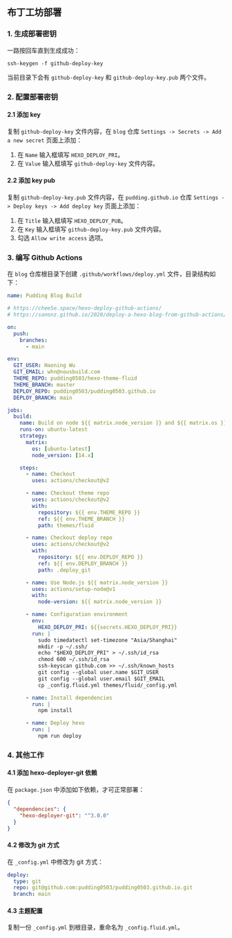 ## 布丁工坊部署

### 1. 生成部署密钥

一路按回车直到生成成功：

```ssh
ssh-keygen -f github-deploy-key
```

当前目录下会有 `github-deploy-key` 和 `github-deploy-key.pub` 两个文件。

### 2. 配置部署密钥

#### 2.1 添加 key

复制 `github-deploy-key` 文件内容，在 `blog` 仓库 `Settings -> Secrets -> Add a new secret` 页面上添加：

1. 在 `Name` 输入框填写 `HEXO_DEPLOY_PRI`。
2. 在 `Value` 输入框填写 `github-deploy-key` 文件内容。

#### 2.2 添加 key pub

复制 `github-deploy-key.pub` 文件内容，在 `pudding.github.io` 仓库 `Settings -> Deploy keys -> Add deploy key` 页面上添加：

1. 在 `Title` 输入框填写 `HEXO_DEPLOY_PUB`。
2. 在 `Key` 输入框填写 `github-deploy-key.pub` 文件内容。
3. 勾选 `Allow write access` 选项。

### 3. 编写 Github Actions

在 `blog` 仓库根目录下创建 `.github/workflows/deploy.yml` 文件，目录结构如下：

```yaml
name: Pudding Blog Build

# https://chee5e.space/hexo-deploy-github-actions/
# https://sanonz.github.io/2020/deploy-a-hexo-blog-from-github-actions/

on:
  push:
    branches:
      - main

env:
  GIT_USER: Haoning Wu
  GIT_EMAIL: whn@nousbuild.com
  THEME_REPO: pudding0503/hexo-theme-fluid
  THEME_BRANCH: master
  DEPLOY_REPO: pudding0503/pudding0503.github.io
  DEPLOY_BRANCH: main

jobs:
  build:
    name: Build on node ${{ matrix.node_version }} and ${{ matrix.os }}
    runs-on: ubuntu-latest
    strategy:
      matrix:
        os: [ubuntu-latest]
        node_version: [14.x]

    steps:
      - name: Checkout
        uses: actions/checkout@v2

      - name: Checkout theme repo
        uses: actions/checkout@v2
        with:
          repository: ${{ env.THEME_REPO }}
          ref: ${{ env.THEME_BRANCH }}
          path: themes/fluid

      - name: Checkout deploy repo
        uses: actions/checkout@v2
        with:
          repository: ${{ env.DEPLOY_REPO }}
          ref: ${{ env.DEPLOY_BRANCH }}
          path: .deploy_git

      - name: Use Node.js ${{ matrix.node_version }}
        uses: actions/setup-node@v1
        with:
          node-version: ${{ matrix.node_version }}

      - name: Configuration environment
        env:
          HEXO_DEPLOY_PRI: ${{secrets.HEXO_DEPLOY_PRI}}
        run: |
          sudo timedatectl set-timezone "Asia/Shanghai"
          mkdir -p ~/.ssh/
          echo "$HEXO_DEPLOY_PRI" > ~/.ssh/id_rsa
          chmod 600 ~/.ssh/id_rsa
          ssh-keyscan github.com >> ~/.ssh/known_hosts
          git config --global user.name $GIT_USER
          git config --global user.email $GIT_EMAIL
          cp _config.fluid.yml themes/fluid/_config.yml

      - name: Install dependencies
        run: |
          npm install

      - name: Deploy hexo
        run: |
          npm run deploy
```

### 4. 其他工作

#### 4.1 添加 hexo-deployer-git 依赖

在 `package.json` 中添加如下依赖，才可正常部署：

```json
{
  "dependencies": {
    "hexo-deployer-git": "^3.0.0"
  }
}
```

#### 4.2 修改为 git 方式

在 `_config.yml` 中修改为 git 方式：

```yaml
deploy:
  type: git
  repo: git@github.com:pudding0503/pudding0503.github.io.git
  branch: main
```

#### 4.3 主题配置

复制一份 `_config.yml` 到根目录，重命名为 `_config.fluid.yml`。